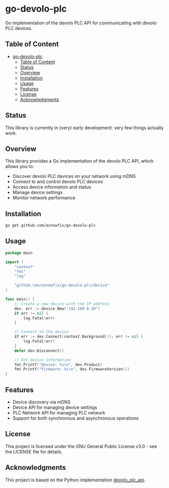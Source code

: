 # go-devolo-plc

Go implementation of the devolo PLC API for communicating with devolo PLC devices.

## Table of Content

- [go-devolo-plc](#go-devolo-plc)
  - [Table of Content](#table-of-content)
  - [Status](#status)
  - [Overview](#overview)
  - [Installation](#installation)
  - [Usage](#usage)
  - [Features](#features)
  - [License](#license)
  - [Acknowledgments](#acknowledgments)

## Status

This library is currently in (very) early development: very few things actually work.

## Overview

This library provides a Go implementation of the devolo PLC API, which allows you to:

- Discover devolo PLC devices on your network using mDNS
- Connect to and control devolo PLC devices
- Access device information and status
- Manage device settings
- Monitor network performance

## Installation

```bash
go get github.com/asnowfix/go-devolo-plc
```

## Usage

```go
package main

import (
    "context"
    "fmt"
    "log"

    "github.com/asnowfix/go-devolo-plc/device"
)

func main() {
    // Create a new device with the IP address
    dev, err := device.New("192.168.0.10")
    if err != nil {
        log.Fatal(err)
    }

    // Connect to the device
    if err := dev.Connect(context.Background()); err != nil {
        log.Fatal(err)
    }
    defer dev.Disconnect()

    // Get device information
    fmt.Printf("Device: %s\n", dev.Product)
    fmt.Printf("Firmware: %s\n", dev.FirmwareVersion())
}
```

## Features

- Device discovery via mDNS
- Device API for managing device settings
- PLC Network API for managing PLC network
- Support for both synchronous and asynchronous operations

## License

This project is licensed under the GNU General Public License v3.0 - see the LICENSE file for details.

## Acknowledgments

This project is based on the Python implementation [devolo_plc_api](https://github.com/2Fake/devolo_plc_api).
